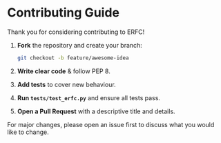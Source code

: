 # Contributing Guide

Thank you for considering contributing to ERFC!

1. **Fork** the repository and create your branch:
   ```bash
   git checkout -b feature/awesome-idea
   ```

2. **Write clear code** & follow PEP 8.
3. **Add tests** to cover new behaviour.
4. **Run `tests/test_erfc.py`** and ensure all tests pass.
5. **Open a Pull Request** with a descriptive title and details.

For major changes, please open an issue first to discuss what you would like to change.